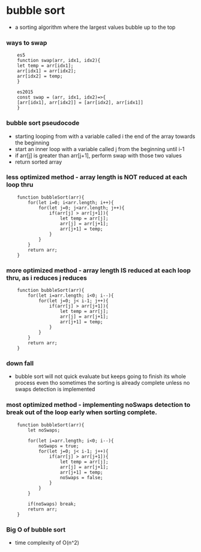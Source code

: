 # bubble sort

- a sorting algorithm where the largest values bubble up to the top

### ways to swap

        es5
        function swap(arr, idx1, idx2){
        let temp = arr[idx1];
        arr[idx1] = arr[idx2];
        arr[idx2] = temp;
        }

        es2015
        const swap = (arr, idx1, idx2)=>{
        [arr[idx1], arr[idx2]] = [arr[idx2], arr[idx1]]
        }

### bubble sort pseudocode

- starting looping from with a variable called i the end of the array towards the beginning
- start an inner loop with a variable called j from the beginning until i-1
- if arr[j] is greater than arr[j+1], perform swap with those two values
- return sorted array

### less optimized method - array length is NOT reduced at each loop thru

        function bubbleSort(arr){
            for(let i=0; i<arr.length; i++){
                for(let j=0; j<arr.length; j++){
                    if(arr[j] > arr[j+1]){
                        let temp = arr[j];
                        arr[j] = arr[j+1];
                        arr[j+1] = temp;
                    }
                }
            }
            return arr;
        }

### more optimized method - array length IS reduced at each loop thru, as i reduces j reduces

        function bubbleSort(arr){
            for(let i=arr.length; i<0; i--){
                for(let j=0; j< i-1; j++){
                    if(arr[j] > arr[j+1]){
                        let temp = arr[j];
                        arr[j] = arr[j+1];
                        arr[j+1] = temp;
                    }
                }
            }
            return arr;
        }

### down fall

- bubble sort will not quick evaluate but keeps going to finish its whole process even tho sometimes the sorting is already complete unless no swaps detection is implemented

### most optimized method - implementing noSwaps detection to break out of the loop early when sorting complete.

        function bubbleSort(arr){
            let noSwaps;

            for(let i=arr.length; i<0; i--){
                noSwaps = true;
                for(let j=0; j< i-1; j++){
                    if(arr[j] > arr[j+1]){
                        let temp = arr[j];
                        arr[j] = arr[j+1];
                        arr[j+1] = temp;
                        noSwaps = false;
                    }
                }
            }

            if(noSwaps) break;
            return arr;
        }

### Big O of bubble sort

- time complexity of O(n^2)
